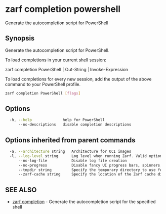 # zarf completion powershell

Generate the autocompletion script for PowerShell

## Synopsis

Generate the autocompletion script for PowerShell.

To load completions in your current shell session:

 zarf completion PowerShell | Out-String | Invoke-Expression

To load completions for every new session, add the output of the above command
to your PowerShell profile.

``` bash
zarf completion PowerShell [flags]
```

## Options

``` bash
  -h, --help              help for PowerShell
      --no-descriptions   disable completion descriptions
```

## Options inherited from parent commands

``` bash
  -a, --architecture string   Architecture for OCI images
  -l, --log-level string      Log level when running Zarf. Valid options are: warn, info, debug, trace (default "info")
      --no-log-file           Disable log file creation
      --no-progress           Disable fancy UI progress bars, spinners, logos, etc
      --tmpdir string         Specify the temporary directory to use for intermediate files
      --zarf-cache string     Specify the location of the Zarf cache directory (default "~/.zarf-cache")
```

## SEE ALSO

- [zarf completion](zarf_completion.md) - Generate the autocompletion script for the specified shell

